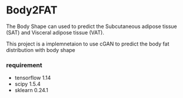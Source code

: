 # Body2FAT
The Body Shape can used to predict the Subcutaneous adipose tissue (SAT) and Visceral adipose tissue (VAT).

This project is a implemnetaion to use cGAN to predict the body fat distribution with body shape 

### requirement
- tensorflow 1.14
- scipy 1.5.4
- sklearn 0.24.1




